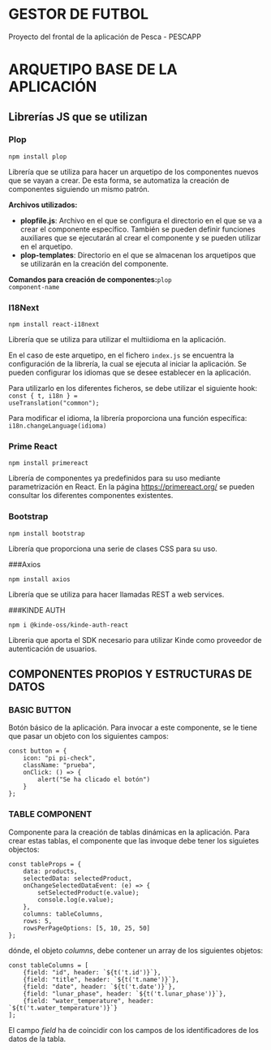 # GESTOR DE FUTBOL

Proyecto del frontal de la aplicación de Pesca - PESCAPP

# ARQUETIPO BASE DE LA APLICACIÓN

## Librerías JS que se utilizan

### Plop

<code>npm install plop</code>

Librería que se utiliza para hacer un arquetipo de los componentes nuevos que se vayan a crear. De esta forma, se
automatiza la creación de componentes siguiendo un mismo patrón.

<b>Archivos utilizados:</b>
<ul>
<li><b>plopfile.js</b>: Archivo en el que se configura el directorio en el que se va a crear el componente específico. También se pueden definir funciones auxiliares que se ejecutarán al crear el componente y se pueden utilizar en el arquetipo.  </li>
<li><b>plop-templates</b>: Directorio en el que se almacenan los arquetipos que se utilizarán en la creación del componente.  </li>
</ul>

<b>Comandos para creación de componentes:</b><code>plop component-name</code>

### I18Next

<code>npm install react-i18next</code>

Librería que se utiliza para utilizar el multiidioma en la aplicación.

En el caso de este arquetipo, en el fichero <code>index.js</code> se encuentra la configuración de la librería, la cual
se ejecuta al iniciar la aplicación. Se pueden configurar los idiomas que se desee establecer en la aplicación.

Para utilizarlo en los diferentes ficheros, se debe utilizar el siguiente hook: <code>const { t, i18n } =
useTranslation("common");</code>

Para modificar el idioma, la librería proporciona una función específica: <code>i18n.changeLanguage(idioma)</code>

### Prime React

<code>npm install primereact</code>

Librería de componentes ya predefinidos para su uso mediante parametrización en React. En la
página https://primereact.org/ se pueden consultar los diferentes componentes existentes.

### Bootstrap

<code>npm install bootstrap</code>

Librería que proporciona una serie de clases CSS para su uso.

###Axios

<code>npm install axios</code>

Librería que se utiliza para hacer llamadas REST a web services. 

###KINDE AUTH

<code>npm i  @kinde-oss/kinde-auth-react</code>

Libreria que aporta el SDK necesario para utilizar Kinde como proveedor de autenticación de usuarios.

## COMPONENTES PROPIOS Y ESTRUCTURAS DE DATOS

### BASIC BUTTON

Botón básico de la aplicación. Para invocar a este componente, se le tiene que pasar un objeto con los siguientes
campos:

    const button = {
        icon: "pi pi-check",
        className: "prueba",
        onClick: () => {
            alert("Se ha clicado el botón")
        }
    };

### TABLE COMPONENT

Componente para la creación de tablas dinámicas en la aplicación. Para crear estas tablas, el componente que las invoque debe tener los siguietes objectos: 

    const tableProps = {
        data: products,
        selectedData: selectedProduct,
        onChangeSelectedDataEvent: (e) => {
            setSelectedProduct(e.value);
            console.log(e.value);
        },
        columns: tableColumns,
        rows: 5,
        rowsPerPageOptions: [5, 10, 25, 50]
    };

dónde, el objeto <i>columns</i>, debe contener un array de los siguientes objetos: 

    const tableColumns = [
        {field: "id", header: `${t('t.id')}`},
        {field: "title", header: `${t('t.name')}`},
        {field: "date", header: `${t('t.date')}`},
        {field: "lunar_phase", header: `${t('t.lunar_phase')}`},
        {field: "water_temperature", header: `${t('t.water_temperature')}`}
    ];

El campo <i>field</i> ha de coincidir con los campos de los identificadores de los datos de la tabla. 

